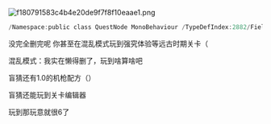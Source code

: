 ![f180791583c4b4e20de9f7f8f10eaae1.png](https://picgo18719498306.oss-cn-guangzhou.aliyuncs.com/f180791583c4b4e20de9f7f8f10eaae1.png)
```C
/Namespace:public class QuestNode MonoBehaviour /TypeDefIndex:2882/Fieldspublic QuestNode parent://0x20public List<QuestNode>childs:/0x28[Header(”任务描述")]public int id:/0x30public string questName:/0x38public string questDescription:/0x40[Header(”任务目标")]public QuestType questType://0x48public QuestTarget questTarget:/0x4Cpublic int target:/0x50[Header(”任务奖励)]public eQuestAwardquestAward:/0x54public int award;0x58[Header(”任务状态")]public bool onTask:/0x5Cpublic bool completed:/0x5D/Methods/RVA:0x348C400 ffset:0x347E40VA:0x180348C40public bool Check(){}[ProButton]//RVA:0x515FC0 Offset:0x5151C0 VA:0x180515FC0public void AddQuesto {/RVA:0x31C640 offset:0x31B840 VA:0x18031C640public void.ctor(){}
```
没完全删完呢
你甚至在混乱模式玩到强究体验等远古时期关卡（

混乱模式：我实在懒得删了，玩到啥算啥吧

盲猜还有1.0的机枪配方（）

盲猜还能玩到关卡编辑器

玩到那玩意就很6了